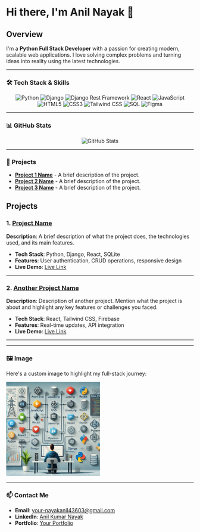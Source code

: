 # Hi there, I'm Anil Nayak 👋

## Overview

I'm a **Python Full Stack Developer** with a passion for creating modern, scalable web applications. I love solving complex problems and turning ideas into reality using the latest technologies.

---

### 🛠️ **Tech Stack & Skills**

<div align="center">
   <img src="https://img.shields.io/badge/Python-3776AB?style=for-the-badge&logo=python&logoColor=white" alt="Python" />
    <img src="https://img.shields.io/badge/Django-092E20?style=for-the-badge&logo=django&logoColor=white" alt="Django" />
    <img src="https://img.shields.io/badge/DRF-DjangoRestFramework-red?style=for-the-badge&logo=django&logoColor=white" alt="Django Rest Framework" />
    <img src="https://img.shields.io/badge/React-61DAFB?style=for-the-badge&logo=react&logoColor=white" alt="React" />
    <img src="https://img.shields.io/badge/JavaScript-F7DF1E?style=for-the-badge&logo=javascript&logoColor=black" alt="JavaScript" />
    <img src="https://img.shields.io/badge/HTML5-E34F26?style=for-the-badge&logo=html5&logoColor=white" alt="HTML5" />
    <img src="https://img.shields.io/badge/CSS3-1572B6?style=for-the-badge&logo=css3&logoColor=white" alt="CSS3" />
    <img src="https://img.shields.io/badge/TailwindCSS-38B2AC?style=for-the-badge&logo=tailwind-css&logoColor=white" alt="Tailwind CSS" />
    <img src="https://img.shields.io/badge/SQL-4479A1?style=for-the-badge&logo=postgresql&logoColor=white" alt="SQL" />
    <img src="https://img.shields.io/badge/Figma-F24E1E?style=for-the-badge&logo=figma&logoColor=white" alt="Figma" />
</div>
</div>

---

### 📊 **GitHub Stats**

<div align="center">
    <img src="https://github-readme-stats.vercel.app/api?username=Anilnayak126&show_icons=true&theme=radical" alt="GitHub Stats" />
</div>

---

### 🚀 **Projects**

- **[Project 1 Name](#)** - A brief description of the project.
- **[Project 2 Name](#)** - A brief description of the project.
- **[Project 3 Name](#)** - A brief description of the project.

 ## Projects
### 1. [Project Name](https://github.com/your-username/project-repo)
**Description**: A brief description of what the project does, the technologies used, and its main features.

- **Tech Stack**: Python, Django, React, SQLite
- **Features**: User authentication, CRUD operations, responsive design
- **Live Demo**: [Live Link](https://project-demo-link.com)

---

### 2. [Another Project Name](https://github.com/your-username/another-project-repo)
**Description**: Description of another project. Mention what the project is about and highlight any key features or challenges you faced.

- **Tech Stack**: React, Tailwind CSS, Firebase
- **Features**: Real-time updates, API integration
- **Live Demo**: [Live Link](https://another-project-demo-link.com)

---

---

### 🖼️ **Image**

Here's a custom image to highlight my full-stack journey:

<img src="https://raw.githubusercontent.com/Anilnayak126/Anilnayak126/refs/heads/main/journey.webp" style="width: 50%; height: auto;">

---

### 📫 **Contact Me**

- **Email**: [your-nayakanil43603@gmail.com](mailto:nayakanil43603@gmail.com)
- **LinkedIn**: [Anil Kumar Nayak](https://www.linkedin.com/in/anil-kumar-nayak)
- **Portfolio**: [Your Portfolio](https://yourportfolio.com)

